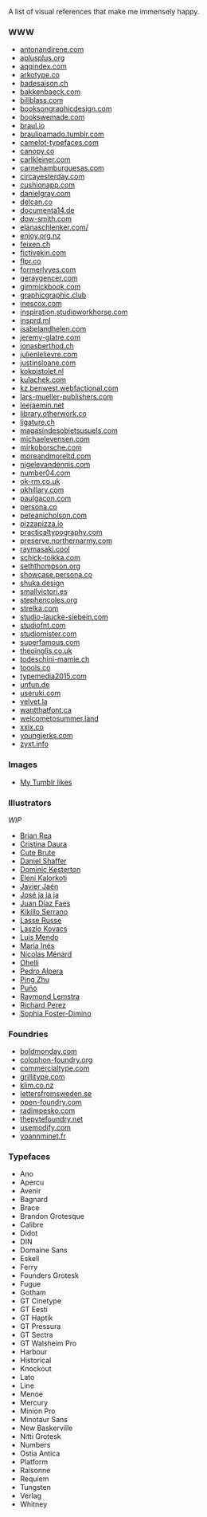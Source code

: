 A list of visual references that make me immensely happy.

### WWW

- [antonandirene.com](http://antonandirene.com)
- [aplusplus.org](http://aplusplus.org)
- [aqqindex.com](http://aqqindex.com)
- [arkotype.co](http://arkotype.co)
- [badesaison.ch](http://www.badesaison.ch)
- [bakkenbaeck.com](https://bakkenbaeck.com)
- [billblass.com](https://billblass.com)
- [booksongraphicdesign.com](https://booksongraphicdesign.com)
- [bookswemade.com](http://www.bookswemade.com)
- [braul.io](http://www.braul.io)
- [braulioamado.tumblr.com](http://braulioamado.tumblr.com)
- [camelot-typefaces.com](https://www.camelot-typefaces.com)
- [canopy.co](https://canopy.co)
- [carlkleiner.com](http://www.carlkleiner.com)
- [carnehamburguesas.com](http://www.carnehamburguesas.com)
- [circayesterday.com](http://circayesterday.com)
- [cushionapp.com](http://cushionapp.com)
- [danielgray.com](http://danielgray.com)
- [delcan.co](http://delcan.co)
- [documenta14.de](http://www.documenta14.de/en)
- [dow-smith.com](http://dow-smith.com)
- [elanaschlenker.com/](http://elanaschlenker.com)
- [enjoy.org.nz](http://paulgacon.com/en)
- [feixen.ch](http://www.feixen.ch)
- [fictivekin.com](http://fictivekin.com)
- [flpr.co](http://flpr.co/)
- [formerlyyes.com](http://www.formerlyyes.com)
- [geraygencer.com](http://www.geraygencer.com)
- [gimmickbook.com](http://gimmickbook.com)
- [graphicgraphic.club](http://graphicgraphic.club)
- [inescox.com](http://inescox.com)
- [inspiration.studioworkhorse.com](http://inspiration.studioworkhorse.com)
- [insprd.ml](http://insprd.ml)
- [isabelandhelen.com](http://isabelandhelen.com)
- [jeremy-glatre.com](http://jeremy-glatre.com)
- [jonasberthod.ch](http://jonasberthod.ch)
- [julienlelievre.com](http://www.julienlelievre.com)
- [justinsloane.com](http://justinsloane.com)
- [kokpistolet.nl](http://kokpistolet.nl)
- [kulachek.com](http://kulachek.com)
- [kz.benwest.webfactional.com](http://kz.benwest.webfactional.com)
- [lars-mueller-publishers.com](https://www.lars-mueller-publishers.com)
- [leejaemin.net](http://www.leejaemin.net)
- [library.otherwork.co](http://www.library.otherwork.co)
- [ligature.ch](http://ligature.ch)
- [magasindesobjetsusuels.com](http://www.magasindesobjetsusuels.com)
- [michaelevensen.com](http://www.michaelevensen.com)
- [mirkoborsche.com](http://www.mirkoborsche.com)
- [moreandmoreltd.com](https://moreandmoreltd.com)
- [nigelevandennis.com](http://www.nigelevandennis.com)
- [number04.com](http://number04.com)
- [ok-rm.co.uk](http://justinsloane.com)
- [okhillary.com](http://okhillary.com)
- [paulgacon.com](http://paulgacon.com/en)
- [persona.co](https://persona.co)
- [peteanicholson.com](http://peteanicholson.com)
- [pizzapizza.io](http://pizzapizza.io)
- [practicaltypography.com](http://practicaltypography.com/typography-in-ten-minutes.html)
- [preserve.northernarmy.com](http://preserve.northernarmy.com)
- [raymasaki.cool](http://raymasaki.cool)
- [schick-toikka.com](http://www.schick-toikka.com)
- [seththompson.org](https://seththompson.org)
- [showcase.persona.co](https://showcase.persona.co)
- [shuka.design](https://shuka.design)
- [smallvictori.es](http://www.smallvictori.es)
- [stephencoles.org](http://stephencoles.org)
- [strelka.com](http://strelka.com)
- [studio-laucke-siebein.com](http://studio-laucke-siebein.com)
- [studiofnt.com](http://www.studiofnt.com)
- [studiomister.com](http://www.studiomister.com)
- [superfamous.com](http://superfamous.com)
- [theoinglis.co.uk](http://www.theoinglis.co.uk)
- [todeschini-mamie.ch](http://todeschini-mamie.ch)
- [toools.co](http://www.toools.co)
- [typemedia2015.com](http://www.typemedia2015.com)
- [unfun.de](http://unfun.de)
- [useruki.com](http://useruki.com)
- [velvet.la](http://velvet.la)
- [wantthatfont.ca](http://www.wantthatfont.ca)
- [welcometosummer.land](http://www.welcometosummer.land)
- [xxix.co](http://www.xxix.co)
- [youngjerks.com](http://youngjerks.com)
- [zyxt.info](http://zyxt.info)

### Images

- [My Tumblr likes](https://www.tumblr.com/liked/by/javierarce)

### Illustrators

*WIP*

- [Brian Rea](http://www.brianrea.com)
- [Cristina Daura](https://www.behance.net/cristinadaura)
- [Cute Brute ](https://www.instagram.com/thecutebrute/)
- [Daniel Shaffer](http://www.daniel-shaffer.com)
- [Dominic Kesterton](http://dominickesterton.com)
- [Eleni Kalorkoti](http://www.elenikalorkoti.com)
- [Javier Jaén](http://www.javierjaen.com)
- [José ja ja ja](http://josejajaja.com)
- [Juan Díaz Faes](http://juandiazfaes.com)
- [Kikillo Serrano](https://dribbble.com/Kikillo)
- [Lasse Russe](http://lazpit.com)
- [Laszlo Kovacs](http://www.laszlito.com/)
- [Luis Mendo](http://www.luismendo.com)
- [Maria Inés](http://mariainesgul.com)
- [Nicolas Ménard](http://www.nicolasmenard.com)
- [Ohelli](http://ohelli.tumblr.com)
- [Pedro Alpera](http://blog.pedroalpera.com)
- [Ping Zhu](http://www.pingszoo.com)
- [Puño](http://www.kokekoko.com)
- [Raymond Lemstra](http://www.raymondlemstra.nl)
- [Richard Perez](http://www.skinnyships.com/)
- [Sophia Foster-Dimino](http://www.hellophia.com)

### Foundries

- [boldmonday.com](https://boldmonday.com)
- [colophon-foundry.org](http://www.colophon-foundry.org)
- [commercialtype.com](https://commercialtype.com)
- [grillitype.com](http://grillitype.com)
- [klim.co.nz](https://klim.co.nz)
- [lettersfromsweden.se](http://lettersfromsweden.se)
- [open-foundry.com](http://open-foundry.com)
- [radimpesko.com](http://www.radimpesko.com)
- [thepytefoundry.net](http://thepytefoundry.net)
- [usemodify.com](http://usemodify.com)
- [yoannminet.fr](http://www.yoannminet.fr)

### Typefaces

- Ano
- Apercu
- Avenir
- Bagnard
- Brace
- Brandon Grotesque
- Calibre
- Didot
- DIN
- Domaine Sans
- Eskell
- Ferry
- Founders Grotesk
- Fugue
- Gotham
- GT Cinetype
- GT Eesti
- GT Haptik
- GT Pressura
- GT Sectra
- GT Walsheim Pro
- Harbour
- Historical
- Knockout
- Lato
- Line
- Menoe
- Mercury
- Minion Pro
- Minotaur Sans
- New Baskerville
- Nitti Grotesk
- Numbers
- Ostia Antica
- Platform
- Raisonne
- Requiem
- Tungsten
- Verlag
- Whitney
